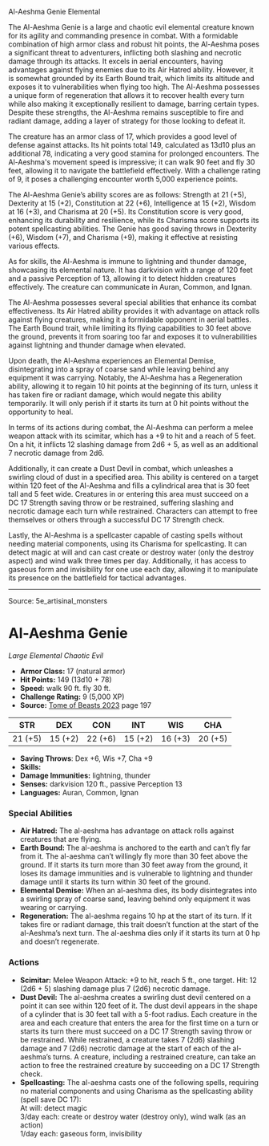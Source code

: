 <MonsterName/>Al-Aeshma Genie</MonsterName>
<CreatureType/>Elemental</CreatureType>

<summary>The Al-Aeshma Genie is a large and chaotic evil elemental creature known for its agility and commanding presence in combat. With a formidable combination of high armor class and robust hit points, the Al-Aeshma poses a significant threat to adventurers, inflicting both slashing and necrotic damage through its attacks. It excels in aerial encounters, having advantages against flying enemies due to its Air Hatred ability. However, it is somewhat grounded by its Earth Bound trait, which limits its altitude and exposes it to vulnerabilities when flying too high. The Al-Aeshma possesses a unique form of regeneration that allows it to recover health every turn while also making it exceptionally resilient to damage, barring certain types. Despite these strengths, the Al-Aeshma remains susceptible to fire and radiant damage, adding a layer of strategy for those looking to defeat it.</summary>

<detail>

The creature has an armor class of 17, which provides a good level of defense against attacks. Its hit points total 149, calculated as 13d10 plus an additional 78, indicating a very good stamina for prolonged encounters. The Al-Aeshma's movement speed is impressive; it can walk 90 feet and fly 30 feet, allowing it to navigate the battlefield effectively. With a challenge rating of 9, it poses a challenging encounter worth 5,000 experience points.

The Al-Aeshma Genie’s ability scores are as follows: Strength at 21 (+5), Dexterity at 15 (+2), Constitution at 22 (+6), Intelligence at 15 (+2), Wisdom at 16 (+3), and Charisma at 20 (+5). Its Constitution score is very good, enhancing its durability and resilience, while its Charisma score supports its potent spellcasting abilities. The Genie has good saving throws in Dexterity (+6), Wisdom (+7), and Charisma (+9), making it effective at resisting various effects.

As for skills, the Al-Aeshma is immune to lightning and thunder damage, showcasing its elemental nature. It has darkvision with a range of 120 feet and a passive Perception of 13, allowing it to detect hidden creatures effectively. The creature can communicate in Auran, Common, and Ignan.

The Al-Aeshma possesses several special abilities that enhance its combat effectiveness. Its Air Hatred ability provides it with advantage on attack rolls against flying creatures, making it a formidable opponent in aerial battles. The Earth Bound trait, while limiting its flying capabilities to 30 feet above the ground, prevents it from soaring too far and exposes it to vulnerabilities against lightning and thunder damage when elevated.

Upon death, the Al-Aeshma experiences an Elemental Demise, disintegrating into a spray of coarse sand while leaving behind any equipment it was carrying. Notably, the Al-Aeshma has a Regeneration ability, allowing it to regain 10 hit points at the beginning of its turn, unless it has taken fire or radiant damage, which would negate this ability temporarily. It will only perish if it starts its turn at 0 hit points without the opportunity to heal.

In terms of its actions during combat, the Al-Aeshma can perform a melee weapon attack with its scimitar, which has a +9 to hit and a reach of 5 feet. On a hit, it inflicts 12 slashing damage from 2d6 + 5, as well as an additional 7 necrotic damage from 2d6. 

Additionally, it can create a Dust Devil in combat, which unleashes a swirling cloud of dust in a specified area. This ability is centered on a target within 120 feet of the Al-Aeshma and fills a cylindrical area that is 30 feet tall and 5 feet wide. Creatures in or entering this area must succeed on a DC 17 Strength saving throw or be restrained, suffering slashing and necrotic damage each turn while restrained. Characters can attempt to free themselves or others through a successful DC 17 Strength check.

Lastly, the Al-Aeshma is a spellcaster capable of casting spells without needing material components, using its Charisma for spellcasting. It can detect magic at will and can cast create or destroy water (only the destroy aspect) and wind walk three times per day. Additionally, it has access to gaseous form and invisibility for one use each day, allowing it to manipulate its presence on the battlefield for tactical advantages.</detail>



---

Source: 5e_artisinal_monsters

# Al-Aeshma Genie

*Large* *Elemental* *Chaotic Evil*

- **Armor Class:** 17 (natural armor)
- **Hit Points:** 149 (13d10 + 78)
- **Speed:** walk 90 ft. fly 30 ft.
- **Challenge Rating:** 9 (5,000 XP)
- **Source:** [Tome of Beasts 2023](https://koboldpress.com/kpstore/product/tome-of-beasts-1-2023-edition/) page 197

| STR | DEX | CON | INT | WIS | CHA |
| --- | --- | --- | --- | --- | --- |
| 21 (+5) | 15 (+2) | 22 (+6) | 15 (+2) | 16 (+3) | 20 (+5) |

- **Saving Throws**: Dex +6, Wis +7, Cha +9
- **Skills:** 
- **Damage Immunities:** lightning, thunder
- **Senses:** darkvision 120 ft., passive Perception 13
- **Languages:** Auran, Common, Ignan

### Special Abilities

- **Air Hatred:** The al-aeshma has advantage on attack rolls against creatures that are flying.
- **Earth Bound:** The al-aeshma is anchored to the earth and can’t fly far from it. The al-aeshma can’t willingly fly more than 30 feet above the ground. If it starts its turn more than 30 feet away from the ground, it loses its damage immunities and is vulnerable to lightning and thunder damage until it starts its turn within 30 feet of the ground.
- **Elemental Demise:** When an al-aeshma dies, its body disintegrates into a swirling spray of coarse sand, leaving behind only equipment it was wearing or carrying.
- **Regeneration:** The al-aeshma regains 10 hp at the start of its turn. If it takes fire or radiant damage, this trait doesn’t function at the start of the al-Aeshma’s next turn. The al-aeshma dies only if it starts its turn at 0 hp and doesn’t regenerate.

### Actions

- **Scimitar:** Melee Weapon Attack: +9 to hit, reach 5 ft., one target. Hit: 12 (2d6 + 5) slashing damage plus 7 (2d6) necrotic damage.
- **Dust Devil:** The al-aeshma creates a swirling dust devil centered on a point it can see within 120 feet of it. The dust devil appears in the shape of a cylinder that is 30 feet tall with a 5-foot radius. Each creature in the area and each creature that enters the area for the first time on a turn or starts its turn there must succeed on a DC 17 Strength saving throw or be restrained. While restrained, a creature takes 7 (2d6) slashing damage and 7 (2d6) necrotic damage at the start of each of the al-aeshma’s turns. A creature, including a restrained creature, can take an action to free the restrained creature by succeeding on a DC 17 Strength check.
- **Spellcasting:** The al-aeshma casts one of the following spells, requiring no material components and using Charisma as the spellcasting ability (spell save DC 17):<br>At will: detect magic<br>3/day each: create or destroy water (destroy only), wind walk (as an action)<br>1/day each: gaseous form, invisibility


